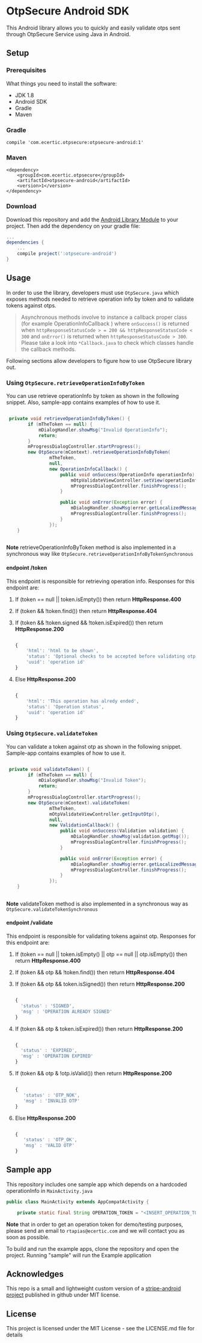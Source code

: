 # OtpSecure Android SDK

This Android library allows you to quickly and easily validate otps sent through OtpSecure Service using Java in Android.

## Setup

### Prerequisites

What things you need to install the software:

 - JDK 1.8
 - Android SDK
 - Gradle
 - Maven

### Gradle

`compile 'com.ecertic.otpsecure:otpsecure-android:1'`

### Maven

```
<dependency>
    <groupId>com.ecertic.otpsecure</groupId>
    <artifactId>otpsecure-android</artifactId>
    <version>1</version>
</dependency>
```

### Download

Download this repository and add the [Android Library Module](https://github.com/ecertic/otpsecure-android/tree/master/library) to your project. Then add the dependency on your gradle file:

```groovy
...
dependencies {
    ...
    compile project(':otpsecure-android')
}
```

## Usage

In order to use the library, developers must use `OtpSecure.java` which exposes methods needed to retrieve operation info by token and to validate tokens against otps.

> Asynchronous methods involve to instance a callback proper class (for example OperationInfoCallback ) where `onSuccess()` is returned when  `httpResponseStatusCode > = 200 && httpResponseStatusCode < 300`
 and `onError()` is returned when `httpResponseStatusCode > 300`. Please take a look into `*Callback.java` to check which classes handle the callback methods.

Following sections allow developers to figure how to use OtpSecure library out.
  
### Using `OtpSecure.retrieveOperationInfoByToken`

You can use retrieve operationInfo by token as shown in the following snippet. Also, sample-app contains examples of how to use it.


```java

 private void retrieveOperationInfoByToken() {
        if (mTheToken == null) {
            mDialogHandler.showMsg("Invalid OperationInfo");
            return;
        }
        mProgressDialogController.startProgress();
        new OtpSecure(mContext).retrieveOperationInfoByToken(
                mTheToken,
                null,
                new OperationInfoCallback() {
                    public void onSuccess(OperationInfo operationInfo) {
                        mOtpValidateViewController.setView(operationInfo.getHtml());
                        mProgressDialogController.finishProgress();
                    }

                    public void onError(Exception error) {
                        mDialogHandler.showMsg(error.getLocalizedMessage());
                        mProgressDialogController.finishProgress();
                    }
                });
    }
 
```

**Note** retrieveOperationInfoByToken method is also implemented in a synchronous way like `OtpSecure.retrieveOperationInfoByTokenSynchronous`

#### endpoint /token

This endpoint is responsible for retrieving operation info. Responses for this endpoint are:

 1. If (token == null || token.isEmpty()) then return **HttpResponse.400**
 2. If (token && !token.find()) then return **HttpResponse.404**
 3. If (token && !token.signed && !token.isExpired()) then return **HttpResponse.200**

    ```javascript

    {
        'html': 'html to be shown',
        'status': 'Optional checks to be accepted before validating otp',
        'uuid': 'operation id'
    }

    ```

 
 4. Else  **HttpResponse.200**

    ```javascript

    {
        'html': 'This operation has alredy ended',
        'status': 'Operation status',
        'uuid': 'operation id'
    }

    ```

### Using `OtpSecure.validateToken`

You can validate a token against otp as shown in the following snippet. Sample-app contains examples of how to use it.

```java

 private void validateToken() {
        if (mTheToken == null) {
            mDialogHandler.showMsg("Invalid Token");
            return;
        }
        mProgressDialogController.startProgress();
        new OtpSecure(mContext).validateToken(
                mTheToken,
                mOtpValidateViewController.getInputOtp(),
                null,
                new ValidationCallback() {
                    public void onSuccess(Validation validation) {
                        mDialogHandler.showMsg(validation.getMsg());
                        mProgressDialogController.finishProgress();
                    }

                    public void onError(Exception error) {
                        mDialogHandler.showMsg(error.getLocalizedMessage());
                        mProgressDialogController.finishProgress();
                    }
                });
    }
 
```
**Note** validateToken method is also implemented in a synchronous way as `OtpSecure.validateTokenSynchronous`

#### endpoint /validate

This endpoint is responsible for validating tokens against otp. Responses for this endpoint are:

 1. If (token == null || token.isEmpty() || otp == null || otp.isEmpty()) then return **HttpResponse.400**
 
 2. If (token && otp && !token.find()) then return **HttpResponse.404**
   
 3. If (token && otp && token.isSigned()) then return **HttpResponse.200**

    ```javascript

    {
      'status' : 'SIGNED',
      'msg' : 'OPERATION ALREADY SIGNED'
    }

    ```
 
 4. If (token && otp & token.isExpired()) then return **HttpResponse.200**
 
    ```javascript

    {
      'status' : 'EXPIRED',
      'msg' : 'OPERATION EXPIRED'
    }

    ```

 5. If (token && otp & !otp.isValid()) then return **HttpResponse.200**

    ```javascript

    {
       'status' : 'OTP_NOK',
       'msg' : 'INVALID OTP'
    }

     ```
 
 6. Else  **HttpResponse.200**

    ```javascript

    {
       'status' : 'OTP_OK',
       'msg' : 'VALID OTP'
    }

    ```

## Sample app

This repository includes one sample app which depends on a hardcoded operationInfo in `MainActivity.java`

```java
public class MainActivity extends AppCompatActivity {

    private static final String OPERATION_TOKEN = "<INSERT_OPERATION_TOKEN_HERE>";

``` 

**Note** that in order to get an operation token for demo/testing purposes, please send an email to `rtapias@ecertic.com` and we will contact you as soon as possible. 

To build and run the example apps, clone the repository and open the project. Running "sample" will run the Example application

## Acknowledges

This repo is a small and lightweight custom version of a [stripe-android project](https://github.com/stripe/stripe-android) published in github under MIT license. 

## License

This project is licensed under the MIT License - see the LICENSE.md file for details
 